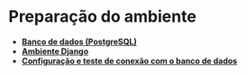 # Preparação do ambiente

- [**Banco de dados (PostgreSQL)**](001_db.md)
- [**Ambiente Django**](002_env_django.md)
- [**Configuração e teste de conexão com o banco de dados**](003_db_config_test.md)